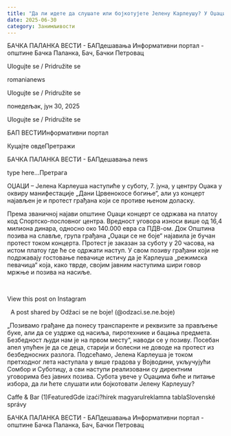 ```yaml
---
title: "Да ли идете да слушате или бојкотујете Јелену Карлеушу? У Оџацима планиран протест током концерта"
date: 2025-06-30
category: Занимљивости
---
```


БАЧКА ПАЛАНКА ВЕСТИ - БАПдешавања Информативни портал - општине Бачка Паланка, Бач, Бачки Петровац

Ulogujte se / Pridružite se

romanianews

Ulogujte se / Pridružite se

понедељак, јун 30, 2025

Ulogujte se / Pridružite se

БАП ВЕСТИИнформативни портал

Куцајте овдеПретражи

БАЧКА ПАЛАНКА ВЕСТИ - БАПдешавања news

type here...Претрага

ОЏАЦИ – Јелена Карлеуша наступиће у суботу, 7. јуна, у центру Оџака у оквиру манифестације „Дани Црвенокосе богиње“, али уз концерт најављен је и протест грађана који се противе њеном доласку.

Према званичној најави општине Оџаци концерт се одржава на платоу код Спортско-пословног центра. Вредност уговора износи више од 16,4 милиона динара, односно око 140.000 евра са ПДВ-ом.
Док Општина позива на славље, група грађана „Оџаци се не боје“ најавила је бучан протест током концерта. Протест је заказан за суботу у 20 часова, на истом платоу где ће се одржати наступ. У свом позиву грађани који не подржавају гостовање певачице истичу да је Карлеуша „режимска певачица“ која, како тврде, својим јавним наступима шири говор мржње и позива на насиље.




 












View this post on Instagram






















 
A post shared by Odžaci se ne boje! (@odzaci.se.ne.boje)





„Позивамо грађане да понесу транспаренте и реквизите за прављење буке, али да се уздрже од насиља, пиротехнике и бацања предмета. Безбедност људи нам је на првом месту“, наводи се у позиву. Посебан апел упућен је да се деца, старији и болесни не доводе на протест из безбедносних разлога.
Подсећамо, Јелена Карлеуша је током претходног лета наступала у више градова у Војводини, укључујући Сомбор и Суботицу, а сви наступи реализовани су директним уговорима без јавних позива. Субота увече у Оџацима биће и питање избора, да ли ћете слушати или бојкотовати Јелену Карлеушу?

Caffe & Bar (1)FeaturedGde izaći?hírek magyarulreklamna tablaSlovenské správy

БАЧКА ПАЛАНКА ВЕСТИ - БАПдешавања Информативни портал - општине Бачка Паланка, Бач, Бачки Петровац
